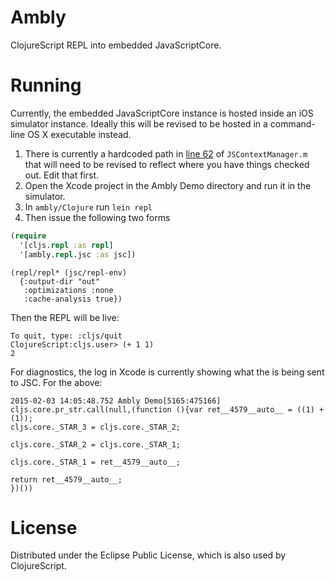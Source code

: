 Ambly
=======
ClojureScript REPL into embedded JavaScriptCore.

Running
=======

Currently, the embedded JavaScriptCore instance is hosted inside an iOS simulator instance. Ideally this will be revised to be hosted in a command-line OS X executable instead.

1. There is currently a hardcoded path in [line 62](https://github.com/mfikes/ambly/blob/master/ObjectiveC/Ambly%20Demo/Ambly%20Demo/JSContextManager.m#L62) of `JSContextManager.m` that will need to be revised to reflect where you have things checked out. Edit that first.
2. Open the Xcode project in the Ambly Demo directory and run it in the simulator.
3. In `ambly/Clojure` run `lein repl`
4. Then issue the following two forms

```clojure
(require
  '[cljs.repl :as repl]
  '[ambly.repl.jsc :as jsc])
```

```
(repl/repl* (jsc/repl-env)
  {:output-dir "out"
   :optimizations :none
   :cache-analysis true})
```

Then the REPL will be live:
```
To quit, type: :cljs/quit
ClojureScript:cljs.user> (+ 1 1)
2
```

For diagnostics, the log in Xcode is currently showing what the is being sent to JSC. For the above:
```
2015-02-03 14:05:48.752 Ambly Demo[5165:475166] cljs.core.pr_str.call(null,(function (){var ret__4579__auto__ = ((1) + (1));
cljs.core._STAR_3 = cljs.core._STAR_2;

cljs.core._STAR_2 = cljs.core._STAR_1;

cljs.core._STAR_1 = ret__4579__auto__;

return ret__4579__auto__;
})())
```
  

License
=======

Distributed under the Eclipse Public License, which is also used by ClojureScript.
